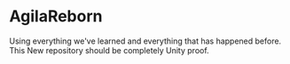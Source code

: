 # AgilaReborn
Using everything we've learned and everything that has happened before. This New repository should be completely Unity proof.
